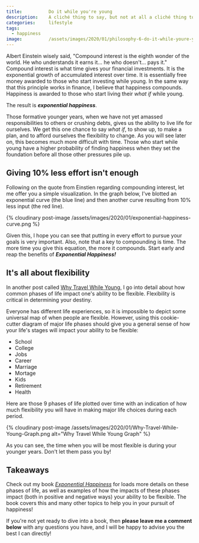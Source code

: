 ```yaml
---
title:			Do it while you're young
description:	A cliché thing to say, but not at all a cliché thing to do! Learn how to make the most out of your youth and live your dreams.
categories:		lifestyle
tags:
  - happiness
image:			/assets/images/2020/01/philosophy-6-do-it-while-youre-young.png
---
```



Albert Einstein wisely said, "Compound interest is the eighth wonder of the world. He who understands it earns it... he who doesn't... pays it." Compound interest is what time gives your financial investments. It is the exponential growth of accumulated interest over time. It is essentially free money awarded to those who start investing while young. In the same way that this principle works in finance, I believe that happiness compounds. Happiness is awarded to those who start living their *what if* while young.

The result is ***exponential happiness***.

Those formative younger years, when we have not yet amassed responsibilities to others or crushing debts, gives us the ability to live life for ourselves. We get this one chance to say *what if*, to show up, to make a plan, and to afford ourselves the flexibility to change. As you will see later on, this becomes much more difficult with time. Those who start while young have a higher probability of finding happiness when they set the foundation before all those other pressures pile up.  

## Giving 10% less effort isn't enough 

Following on the quote from Einstien regarding compounding interest, let me offer you a simple visualization. In the graph below, I've blotted an exponential curve (the blue line) and then another curve resulting from 10% less input (the red line). 

{% cloudinary post-image /assets/images/2020/01/exponential-happiness-curve.png %}

Given this, I hope you can see that putting in every effort to pursue your goals is very important. Also, note that a key to compounding is time. The more time you give this equation, the more it compounds. Start early and reap the benefits of ***Exponential Happiness!***

## It's all about flexibility

In another post called [Why Travel While Young](/why-travel-while-young/), I go into detail about how common phases of life impact one's ability to be flexible. Flexibility is critical in determining your destiny. 

Everyone has different life experiences, so it is impossible to depict some universal map of when people are flexible. However, using this cookie-cutter diagram of major life phases should give you a general sense of how your life's stages will impact your ability to be flexible: 

- School
- College
- Jobs
- Career
- Marriage
- Mortage 
- Kids 
- Retirement 
- Health

Here are those 9 phases of life plotted over time with an indication of how much flexibility you will have in making major life choices during each period. 

{% cloudinary post-image /assets/images/2020/01/Why-Travel-While-Young-Graph.png alt="Why Travel While Young Graph" %}

As you can see, the time when you will be most flexible is during your younger years. Don't let them pass you by! 

## Takeaways 

Check out my book [*Exponential Happiness*](/book) for loads more details on these phases of life, as well as examples of how the impacts of these phases impact (both in positive and negative ways) your ability to be flexible. The book covers this and many other topics to help you in your pursuit of happiness! 

If you're not yet ready to dive into a book, then **please leave me a comment below** with any questions you have, and I will be happy to advise you the best I can directly! 